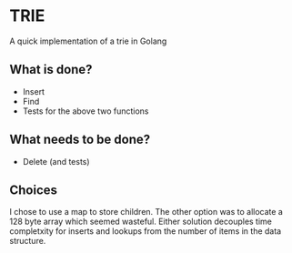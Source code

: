 # TRIE
A quick implementation of a trie in Golang

## What is done?
* Insert
* Find
* Tests for the above two functions

## What needs to be done?
* Delete (and tests)

## Choices
I chose to use a map to store children. The other option was to allocate a 128 byte array which seemed wasteful. Either solution decouples time completxity for inserts and lookups from the number of items in the data structure. 
